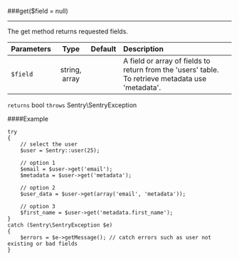 <a id="get" href="#"></a>
###get($field = null)

----------

The get method returns requested fields.

Parameters                   | Type            | Default       | Description
:--------------------------- | :-------------: | :------------ | :--------------
`$field`                     | string, array  |               | A field or array of fields to return from the 'users' table. To retrieve metadata use 'metadata'.

`returns` bool `throws` Sentry\SentryException

####Example

	try
	{
	    // select the user
	    $user = Sentry::user(25);

	    // option 1
	    $email = $user->get('email');
	    $metadata = $user->get('metadata');

	    // option 2
	    $user_data = $user->get(array('email', 'metadata'));

	    // option 3
	    $first_name = $user->get('metadata.first_name');
	}
	catch (Sentry\SentryException $e)
	{
	    $errors = $e->getMessage(); // catch errors such as user not existing or bad fields
	}
